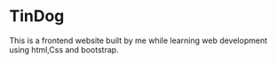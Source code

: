 # TinDog

This is a frontend website built by me while learning web development using html,Css and bootstrap.
